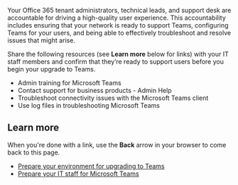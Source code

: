 Your Office 365 tenant administrators, technical leads, and support desk are accountable for driving a high-quality user experience. This accountability includes ensuring that your network is ready to support Teams, configuring Teams for your users, and being able to effectively troubleshoot and resolve issues that might arise.

Share the following resources (see **Learn more** below for links) with your IT staff members and confirm that they’re ready to support users before you begin your upgrade to Teams. 

- Admin training for Microsoft Teams
- Contact support for business products - Admin Help
- Troubleshoot connectivity issues with the Microsoft Teams client
- Use log files in troubleshooting Microsoft Teams

## Learn more

When you're done with a link, use the **Back** arrow in your browser to come back to this page.

- [Prepare your environment for upgrading to Teams](https://docs.microsoft.com/MicrosoftTeams/upgrade-prepare-environment)
- [Prepare your IT staff for Microsoft Teams](https://docs.microsoft.com/MicrosoftTeams/upgrade-prepare-it-pros)
